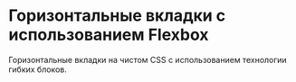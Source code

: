 # Горизонтальные вкладки c использованием Flexbox
Горизонтальные вкладки на чистом CSS c использованием технологии гибких блоков.
